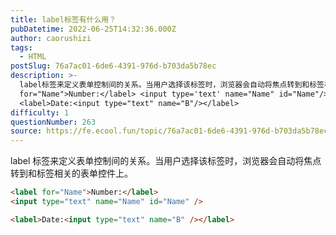 ```yaml
---
title: label标签有什么用？
pubDatetime: 2022-06-25T14:32:36.000Z
author: caorushizi
tags:
  - HTML
postSlug: 76a7ac01-6de6-4391-976d-b703da5b78ec
description: >-
  label标签来定义表单控制间的关系。当用户选择该标签时，浏览器会自动将焦点转到和标签相关的表单控件上。 <label
  for="Name">Number:</label> <input type='text' name="Name" id="Name"/>
  <label>Date:<input type="text" name="B"/></label>
difficulty: 1
questionNumber: 263
source: https://fe.ecool.fun/topic/76a7ac01-6de6-4391-976d-b703da5b78ec
---
```


label 标签来定义表单控制间的关系。当用户选择该标签时，浏览器会自动将焦点转到和标签相关的表单控件上。

```html
<label for="Name">Number:</label>
<input type="text" name="Name" id="Name" />

<label>Date:<input type="text" name="B" /></label>
```

